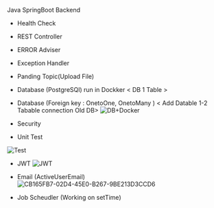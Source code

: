 Java SpringBoot Backend

- Health Check
- REST Controller
- ERROR  Adviser
- Exception Handler
- Panding Topic(Upload File)
- Database (PostgreSQl) run in Dockker < DB 1 Table >
- Database (Foreign key : OnetoOne, OnetoMany ) < Add Datable 1-2 Tabable connection Old DB>
![DB+Docker](https://user-images.githubusercontent.com/106970646/184547210-ed45ba34-7331-4921-96c8-81fe60073a58.png)


- Security 
- Unit Test

![Test](https://user-images.githubusercontent.com/106970646/184548522-a9922608-7588-4bda-b877-a1499c5a0419.png)


- JWT 
![JWT](https://user-images.githubusercontent.com/106970646/184547126-a235ab92-b2b8-4546-8969-160d345b30f3.jpg)

- Email (ActiveUserEmail)
![CB165FB7-02D4-45E0-B267-9BE213D3CCD6](https://user-images.githubusercontent.com/106970646/184545855-8a9faf94-1fb0-4f83-9bc4-08ebc9cb7aa5.jpg)

- Job Scheudler (Working on setTime)
